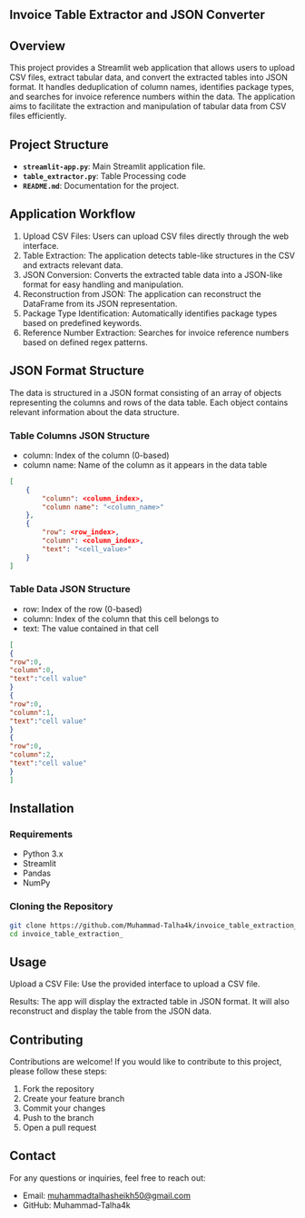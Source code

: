 ## Invoice  Table Extractor and JSON Converter

## Overview

This project provides a Streamlit web application that allows users to upload CSV files, extract tabular data, and convert the extracted tables into JSON format. It handles deduplication of column names, identifies package types, and searches for invoice reference numbers within the data. The application aims to facilitate the extraction and manipulation of tabular data from CSV files efficiently.

## Project Structure

- **`streamlit-app.py`**: Main Streamlit application file.
- **`table_extractor.py`**: Table Processing code 
- **`README.md`**: Documentation for the project.

## Application Workflow

1. Upload CSV Files: Users can upload CSV files directly through the web interface.
2. Table Extraction: The application detects table-like structures in the CSV and extracts relevant data.
3. JSON Conversion: Converts the extracted table data into a JSON-like format for easy handling and manipulation.
4. Reconstruction from JSON: The application can reconstruct the DataFrame from its JSON representation.
5. Package Type Identification: Automatically identifies package types based on predefined keywords.
6. Reference Number Extraction: Searches for invoice reference numbers based on defined regex patterns.

## JSON Format Structure 

The data is structured in a JSON format consisting of an array of objects representing the columns and rows of the data table. Each object contains relevant information about the data structure.

### Table Columns JSON Structure
- column: Index of the column (0-based)
- column name: Name of the column as it appears in the data table

```json
[
    {
        "column": <column_index>,
        "column name": "<column_name>"
    },
    {
        "row": <row_index>,
        "column": <column_index>,
        "text": "<cell_value>"
    }
]
```
### Table Data JSON Structure
- row: Index of the row (0-based)
- column: Index of the column that this cell belongs to
- text: The value contained in that cell

```json
[
{
"row":0,
"column":0,
"text":"cell value"
}
{
"row":0,
"column":1,
"text":"cell value"
}
{
"row":0,
"column":2,
"text":"cell value"
}
]
```
## Installation

### Requirements

- Python 3.x
- Streamlit
- Pandas
- NumPy

### Cloning the Repository

``` bash 
git clone https://github.com/Muhammad-Talha4k/invoice_table_extraction_.git
cd invoice_table_extraction_
```
## Usage

Upload a CSV File: Use the provided interface to upload a CSV file.

Results:
The app will display the extracted table in JSON format.
It will also reconstruct and display the table from the JSON data.

## Contributing
Contributions are welcome! If you would like to contribute to this project, please follow these steps:

1. Fork the repository
2. Create your feature branch
3. Commit your changes
4. Push to the branch
5. Open a pull request

## Contact
For any questions or inquiries, feel free to reach out:

- Email: muhammadtalhasheikh50@gmail.com
- GitHub: Muhammad-Talha4k
